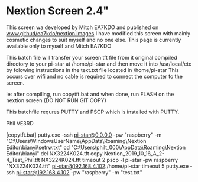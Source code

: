 # Nextion Screen  2.4"
This screen wa developed by Mitch EA7KDO and published on www.githud/ea7kdo/nextion.images
I have modified this screen with mainly cosmetic changes to suit myself and no one else.
This page is currently available only to myself and Mitch EA7KDO

This batch file will transfer your screen tft file from it original compiled directory to your pi-star at /home/pi-star
and then move it into /usr/local/etc by folowing instructions in the text.txt file located in /home/pi-star This occurs over wifi and no cable is required to connect the computer to the screen.

ie: after compiling, run copytft.bat and when done, run FLASH on the nextion screen (DO NOT RUN GIT COPY)

This batchfile requres PUTTY and PSCP which is installed with PUTTY.

Phil VE3RD

[copytft.bat]
putty.exe -ssh pi-star@0.0.0.0 -pw "raspberry" -m "C:\Users\WindowsUserName\AppData\Roaming\Nextion Editor\bianyi\setrw.txt"
cd "C:\Users\philt_000\AppData\Roaming\Nextion Editor\bianyi\"
del NX3224K024.tft
copy Nextion_2019_10_16_A_2-4_Test_Phil.tft NX3224K024.tft
timeout 2
pscp -l pi-star -pw raspberry "NX3224K024.tft" pi-star@192.168.4.102:/home/pi-star
timeout 5
putty.exe -ssh pi-star@192.168.4.102 -pw "raspberry" -m "test.txt"
